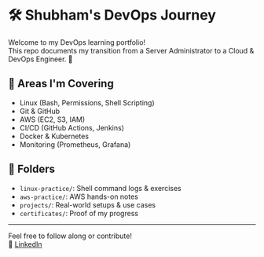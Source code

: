 # 🛠️ Shubham's DevOps Journey

Welcome to my DevOps learning portfolio!  
This repo documents my transition from a Server Administrator to a Cloud & DevOps Engineer. 🚀

## 📘 Areas I'm Covering
- Linux (Bash, Permissions, Shell Scripting)
- Git & GitHub
- AWS (EC2, S3, IAM)
- CI/CD (GitHub Actions, Jenkins)
- Docker & Kubernetes
- Monitoring (Prometheus, Grafana)

## 📂 Folders
- `linux-practice/`: Shell command logs & exercises
- `aws-practice/`: AWS hands-on notes
- `projects/`: Real-world setups & use cases
- `certificates/`: Proof of my progress

---

Feel free to follow along or contribute!  
🔗 [LinkedIn](https://www.linkedin.com/in/shubham-vishwakarma-b924ab239/)
